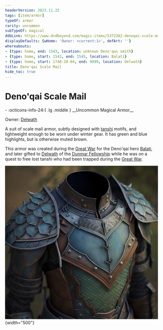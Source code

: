 ```yaml
---
headerVersion: 2023.11.25
tags: [item/armor]
typeOf: armor
rarity: uncommon
subTypeOf: magical
ddbLink: https://www.dndbeyond.com/magic-items/5372382-denoqai-scale-mail
displayDefaults: {wHome: 'Owner: <current:1>', defArt: ''}
whereabouts:
- {type: home, end: 1543, location: unknown Deno'qai smith}
- {type: home, start: 1543, end: 1545, location: Balati}
- {type: home, start: 1748-10-04, end: 9999, location: Delwath}
title: Deno'qai Scale Mail
hide_toc: true
---
```

# Deno'qai Scale Mail
<div class="grid cards ext-narrow-margin ext-one-column" markdown>
- :octicons-info-24:{ .lg .middle } __Uncommon Magical Armor__  
     
   Owner: [Delwath](<../../../../people/pcs/dunmar-fellowship/delwath.md>)  
</div>


A suit of scale mail armor, subtly designed with [tanshi](<../../../../cosmology/religions/tanshi.md>) motifs, and lightweight enough to be worn under winter gear. It has green and blue highlights, but is otherwise muted brown.

This armor was created during the [Great War](<../../../../events/1500s/great-war.md>) for the Deno'qai hero [Balati](<../../../../people/historical-figures/balati.md>), and later gifted to [Delwath](<../../../../people/pcs/dunmar-fellowship/delwath.md>) of the [Dunmar Fellowship](<../../../../people/pcs/dunmar-fellowship/dunmar-fellowship.md>) while he was on a quest to free lost tanshi who had been trapped during the [Great War](<../../../../events/1500s/great-war.md>). 

![Denoqai Scale Armor Delwath](../../../../assets/denoqai-scale-armor-delwath.png){width="500"}